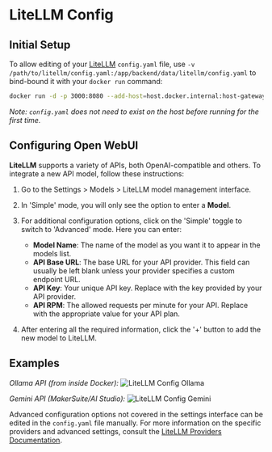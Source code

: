 # LiteLLM Config

## Initial Setup

To allow editing of your [LiteLLM]() `config.yaml` file, use `-v /path/to/litellm/config.yaml:/app/backend/data/litellm/config.yaml` to bind-bound it with your `docker run` command:

```bash
docker run -d -p 3000:8080 --add-host=host.docker.internal:host-gateway -v open-webui:/app/backend/data -v /path/to/litellm/config.yaml:/app/backend/data/litellm/config.yaml --name open-webui --restart always ghcr.io/open-webui/open-webui:main
```

*Note: `config.yaml` does not need to exist on the host before running for the first time.*

## Configuring Open WebUI

**LiteLLM** supports a variety of APIs, both OpenAI-compatible and others. To integrate a new API model, follow these instructions:

1. Go to the Settings > Models > LiteLLM model management interface.
2. In 'Simple' mode, you will only see the option to enter a **Model**.
3. For additional configuration options, click on the 'Simple' toggle to switch to 'Advanced' mode. Here you can enter:
   - **Model Name**: The name of the model as you want it to appear in the models list.
   - **API Base URL**: The base URL for your API provider. This field can usually be left blank unless your provider specifies a custom endpoint URL.
   - **API Key**: Your unique API key. Replace with the key provided by your API provider.
   - **API RPM**: The allowed requests per minute for your API. Replace with the appropriate value for your API plan.

4. After entering all the required information, click the '+' button to add the new model to LiteLLM.

## Examples

*Ollama API (from inside Docker):*
![LiteLLM Config Ollama](/img/tutorial_litellm_ollama.png)

*Gemini API (MakerSuite/AI Studio):*
![LiteLLM Config Gemini](/img/tutorial_litellm_gemini.png)

Advanced configuration options not covered in the settings interface can be edited in the `config.yaml` file manually. For more information on the specific providers and advanced settings, consult the [LiteLLM Providers Documentation](https://litellm.vercel.app/docs/providers).
